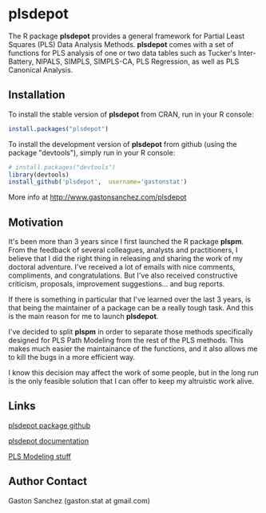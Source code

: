 # plsdepot

The R package **plsdepot** provides a general framework for Partial Least Squares (PLS) Data Analysis Methods. **plsdepot** comes with a set of functions for PLS analysis of one or two data tables such as Tucker's Inter-Battery, NIPALS, SIMPLS, SIMPLS-CA, PLS Regression, as well as PLS Canonical Analysis.


## Installation

To install the stable version of **plsdepot** from CRAN, run in your R console:
```r
install.packages("plsdepot")
```

To install the development version of **plsdepot** from github (using the package "devtools"), simply run in your R console:
```r
# install.packages("devtools") 
library(devtools)
install_github('plsdepot',  username='gastonstat')
```
More info at http://www.gastonsanchez.com/plsdepot


## Motivation

It's been more than 3 years since I first launched the R package **plspm**. From the feedback of several colleagues, analysts and practitioners, I believe that I did the right thing in releasing and sharing the work of my doctoral adventure. I've received a lot of emails with nice comments, compliments, and congratulations. But I've also received constructive criticism, proposals, improvement suggestions... and bug reports.

If there is something in particular that I've learned over the last 3 years, is that being the maintainer of a package can be a really tough task. And this is the main reason for me to launch **plsdepot**. 

I've decided to split **plspm** in order to separate those methods specifically designed for PLS Path Modeling from the rest of the PLS methods. This makes much easier the maintainance of the functions, and it also allows me to kill the bugs in a more efficient way.

I know this decision may affect the work of some people, but in the long run is the only feasible solution that I can offer to keep my altruistic work alive.


## Links
[plsdepot package github](http://github.com/gastonstat/plsdepot)

[plsdepot documentation](http://www.gastonsanchez.com/plsdepot)

[PLS Modeling stuff](http://www.plsmodeling.com)


## Author Contact

Gaston Sanchez (gaston.stat at gmail.com)
